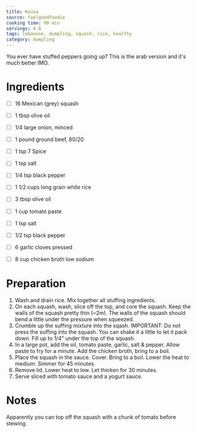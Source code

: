 ```yaml
---
title: Kousa
source: feelgoodfoodie
cooking time: 90 min
servings: 4-8
tags: lebanese, dumpling, squash, rice, healthy
category: dumpling
---
```


You ever have stuffed peppers going up? This is the arab version and it's much better IMO.

Ingredients
===========
* [ ] 16 Mexican (grey) squash

* [ ] 1 tbsp olive oil
* [ ] 1/4 large onion, minced
* [ ] 1 pound ground beef, 80/20
* [ ] 1 tsp 7 Spice
* [ ] 1 tsp salt 
* [ ] 1/4 tsp black pepper
* [ ] 1 1/2 cups long grain white rice

* [ ] 3 tbsp olive oil
* [ ] 1 cup tomato paste
* [ ] 1 tsp salt
* [ ] 1/2 tsp black pepper
* [ ] 6 garlic cloves pressed
* [ ] 8 cup chicken broth low sodium

Preparation
===========
1. Wash and drain rice. Mix together all stuffing ingredients.
2. On each squash, wash, slice off the top, and core the squash. Keep the walls of the squash pretty thin (~2m). The walls of the squash should bend a little under the pressure when squeezed.
3. Crumble up the suffing mixture into the sqash. IMPORTANT: Do not press the suffing into the squash. You can shake it a little to let it pack down. Fill up to 1/4" under the top of the squash.
4. In a large pot, add the oil, tomato paste, garlic, salt & pepper. Allow paste to fry for a minute. Add the chicken broth, bring to a boil.
5. Place the squash in the sauce. Cover. Bring to a boil. Lower the heat to medium. Simmer for 45 minutes.
6. Remove lid. Lower heat to low. Let thicken for 30 minutes. 
7. Serve sliced with tomato sauce and a yogurt sauce.

Notes
=====
Apparently you can top off the squash with a chunk of tomato before stewing. 
